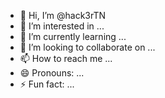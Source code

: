 - 👋 Hi, I’m @hack3rTN
- 👀 I’m interested in ...
- 🌱 I’m currently learning ...
- 💞️ I’m looking to collaborate on ...
- 📫 How to reach me ...
- 😄 Pronouns: ...
- ⚡ Fun fact: ...

<!---
hack3rTN/hack3rTN is a ✨ special ✨ repository because its `README.md` (this file) appears on your GitHub profile.
You can click the Preview link to take a look at your changes.
--->
